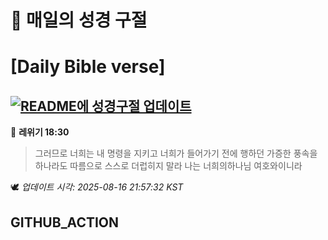 # 🙏 매일의 성경 구절
# [Daily Bible verse]
## [![README에 성경구절 업데이트](https://github.com/DONGSUKA/first_test/actions/workflows/update-readme-bible.yml/badge.svg)](https://github.com/DONGSUKA/first_test/actions/workflows/update-readme-bible.yml)
<!-- START_BIBLE_VERSE -->
📖 **레위기 18:30**
> 그러므로 너희는 내 명령을 지키고 너희가 들어가기 전에 행하던 가증한 풍속을 하나라도 따름으로 스스로 더럽히지 말라 나는 너희의하나님 여호와이니라

🕊️ _업데이트 시각: 2025-08-16 21:57:32 KST_
  <!-- END_BIBLE_VERSE -->
## GITHUB_ACTION
